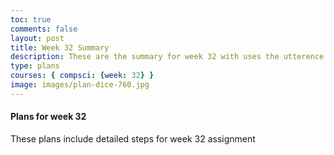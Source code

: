```yaml
---
toc: true
comments: false
layout: post
title: Week 32 Summary
description: These are the summary for week 32 with uses the utterence bot
type: plans
courses: { compsci: {week: 32} }
image: images/plan-dice-760.jpg
---
```



#### Plans for week 32
These plans include detailed steps for week 32 assignment

<script src="https://utteranc.es/client.js"
    repo="srivaidyas/student2.0"
    issue-term="pathname"
    label="comments"
    theme="github-light"
    crossorigin="anonymous"
    async>
</script>


